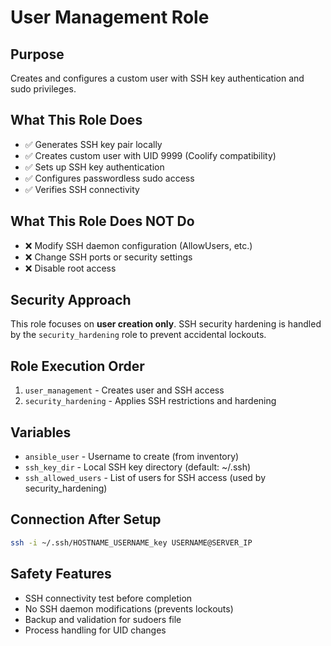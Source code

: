 # User Management Role

## Purpose
Creates and configures a custom user with SSH key authentication and sudo privileges.

## What This Role Does
- ✅ Generates SSH key pair locally
- ✅ Creates custom user with UID 9999 (Coolify compatibility)
- ✅ Sets up SSH key authentication
- ✅ Configures passwordless sudo access
- ✅ Verifies SSH connectivity

## What This Role Does NOT Do
- ❌ Modify SSH daemon configuration (AllowUsers, etc.)
- ❌ Change SSH ports or security settings
- ❌ Disable root access

## Security Approach
This role focuses on **user creation only**. SSH security hardening is handled by the `security_hardening` role to prevent accidental lockouts.

## Role Execution Order
1. `user_management` - Creates user and SSH access
2. `security_hardening` - Applies SSH restrictions and hardening

## Variables
- `ansible_user` - Username to create (from inventory)
- `ssh_key_dir` - Local SSH key directory (default: ~/.ssh)
- `ssh_allowed_users` - List of users for SSH access (used by security_hardening)

## Connection After Setup
```bash
ssh -i ~/.ssh/HOSTNAME_USERNAME_key USERNAME@SERVER_IP
```

## Safety Features
- SSH connectivity test before completion
- No SSH daemon modifications (prevents lockouts)
- Backup and validation for sudoers file
- Process handling for UID changes
